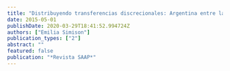 ```yaml
---
title: "Distribuyendo transferencias discrecionales: Argentina entre la centralización fiscal y la desnacionalización del sistema de partidos"
date: 2015-05-01
publishDate: 2020-03-29T18:41:52.994724Z
authors: ["Emilia Simison"]
publication_types: ["2"]
abstract: ""
featured: false
publication: "*Revista SAAP*"
---
```


